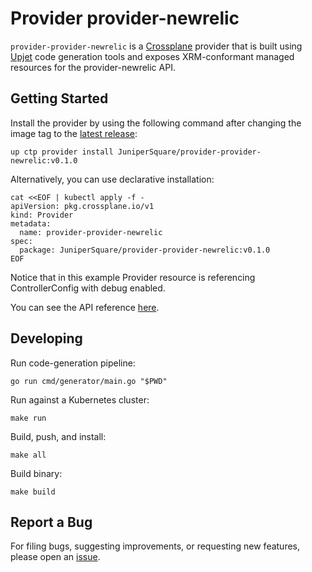 # Provider provider-newrelic

`provider-provider-newrelic` is a [Crossplane](https://crossplane.io/) provider that
is built using [Upjet](https://github.com/upbound/upjet) code
generation tools and exposes XRM-conformant managed resources for the
provider-newrelic API.

## Getting Started

Install the provider by using the following command after changing the image tag
to the [latest release](https://marketplace.upbound.io/providers/JuniperSquare/provider-provider-newrelic):
```
up ctp provider install JuniperSquare/provider-provider-newrelic:v0.1.0
```

Alternatively, you can use declarative installation:
```
cat <<EOF | kubectl apply -f -
apiVersion: pkg.crossplane.io/v1
kind: Provider
metadata:
  name: provider-provider-newrelic
spec:
  package: JuniperSquare/provider-provider-newrelic:v0.1.0
EOF
```

Notice that in this example Provider resource is referencing ControllerConfig with debug enabled.

You can see the API reference [here](https://doc.crds.dev/github.com/JuniperSquare/provider-provider-newrelic).

## Developing

Run code-generation pipeline:
```console
go run cmd/generator/main.go "$PWD"
```

Run against a Kubernetes cluster:

```console
make run
```

Build, push, and install:

```console
make all
```

Build binary:

```console
make build
```

## Report a Bug

For filing bugs, suggesting improvements, or requesting new features, please
open an [issue](https://github.com/JuniperSquare/provider-provider-newrelic/issues).
